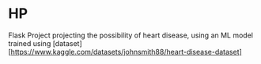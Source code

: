 # HP
Flask Project projecting the possibility of heart disease, using an ML model trained using [dataset][https://www.kaggle.com/datasets/johnsmith88/heart-disease-dataset]
